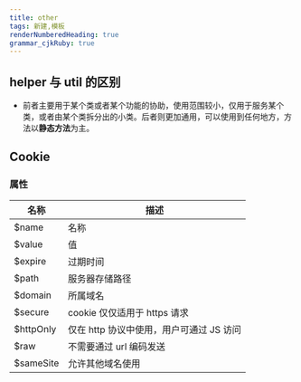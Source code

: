 ```yaml
---
title: other
tags: 新建,模板
renderNumberedHeading: true
grammar_cjkRuby: true
---
```


## helper 与 util 的区别

- 前者主要用于某个类或者某个功能的协助，使用范围较小，仅用于服务某个类，或者由某个类拆分出的小类。后者则更加通用，可以使用到任何地方，方法以**静态方法**为主。
  
 ## Cookie
 
 ### 属性

| 名称 | 描述 |
|-|-|
|$name|    名称|
|$value   | 值|
|$expire |  过期时间|
|$path  |   服务器存储路径|
|$domain  | 所属域名|
|$secure  | cookie 仅仅适用于 https 请求|
|$httpOnly| 仅在 http 协议中使用，用户可通过 JS 访问|
|$raw   |   不需要通过 url 编码发送|
|$sameSite | 允许其他域名使用 |
